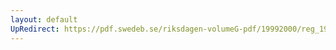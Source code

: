 ```yaml
---
layout: default
UpRedirect: https://pdf.swedeb.se/riksdagen-volumeG-pdf/19992000/reg_19992000/reg_19992000_0482.pdf
---
```

